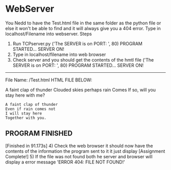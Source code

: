 # WebServer
You Nedd to have the Test.html file in the same folder as the python file or else it won't be 
able to find and it will always give you a 404 error. Type in localhost/Filename into webserver.
Steps 
1) Run TCPserver.py
('The SERVER is on PORT: ', 80)
PROGRAM STARTED...
SERVER ON!
2) Type in localhost/filename into web browser
3) Check server and you should get the contents of the hmtl file 
('The SERVER is on PORT: ', 80)
PROGRAM STARTED...
SERVER ON!
--------------------------------
File Name: 
/Test.html
HTML FILE BELOW: 
<!DOCTYPE html>
<html>
<head>
	<title>GARDEDN OF WORDS</title>
</head>
<body>
	A faint clap of thunder
	Clouded skies
	perhaps rain Comes
	If so, will you stay here with me?

	A faint clap of thunder
	Even if rain comes not
	I will stay here
	Together with you. 
</body>
</html>

PROGRAM FINISHED
--------------------------------
[Finished in 91.173s]
4) Check the web browser it should now have the contents of the information the program sent to it
it just display [Assignment Complete!]
5) If the file was not found both he server and browser will display a error message
'ERROR 404: FILE NOT FOUND!'
